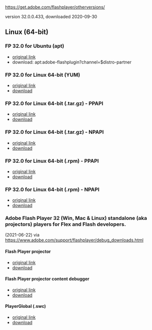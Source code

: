 https://get.adobe.com/flashplayer/otherversions/

version 32.0.0.433, downloaded 2020-09-30

## Linux (64-bit)

### FP 32.0 for Ubuntu (apt)

 - [original link](https://get.adobe.com/flashplayer/download/?installer=FP_32.0_for_Ubuntu_(apt)&stype=7706&standalone=1)
 - download: apt:adobe-flashplugin?channel=$distro-partner
 
### FP 32.0 for Linux 64-bit (YUM)

- [original link](https://get.adobe.com/flashplayer/download/?installer=FP_32.0_for_Linux_64-bit_(YUM)&stype=7706&standalone=1)
- [download](https://github.com/7468696e6b/adobeflash-archive/blob/master/linux64bit/adobe-release-x86_64-1.0-1.noarch.rpm?raw=true)

### FP 32.0 for Linux 64-bit (.tar.gz) - PPAPI

- [original link](https://get.adobe.com/flashplayer/download/?installer=FP_32.0_for_Linux_64-bit_(.tar.gz)-_PPAPI&stype=7706&standalone=1)
- [download](https://github.com/7468696e6b/adobeflash-archive/blob/master/linux64bit/flash_player_ppapi_linux.x86_64.tar.gz?raw=true)


### FP 32.0 for Linux 64-bit (.tar.gz) - NPAPI

- [original link](https://get.adobe.com/flashplayer/download/?installer=FP_32.0_for_Linux_64-bit_(.tar.gz)_-_NPAPI&stype=7706&standalone=1)
- [download](https://github.com/7468696e6b/adobeflash-archive/blob/master/linux64bit/flash_player_npapi_linux.x86_64.tar.gz)


### FP 32.0 for Linux 64-bit (.rpm) - PPAPI

- [original link](https://get.adobe.com/flashplayer/download/?installer=FP_32.0_for_Linux_64-bit_(.rpm)_-_PPAPI&stype=7706&standalone=1)
- [download](https://github.com/7468696e6b/adobeflash-archive/blob/master/linux64bit/flash-player-ppapi-32.0.0.433-release.x86_64.rpm?raw=true)

### FP 32.0 for Linux 64-bit (.rpm) - NPAPI

- [original link](https://get.adobe.com/flashplayer/download/?installer=FP_32.0_for_Linux_64-bit_(.rpm)_-_NPAPI&stype=7706&standalone=1)
- [download](https://github.com/7468696e6b/adobeflash-archive/blob/master/linux64bit/flash-player-npapi-32.0.0.433-release.x86_64.rpm?raw=true)

### Adobe Flash Player 32 (Win, Mac & Linux) standalone (aka projectors) players for Flex and Flash developers.
(2021-06-22) via https://www.adobe.com/support/flashplayer/debug_downloads.html

#### Flash Player projector
- [original link](https://fpdownload.macromedia.com/pub/flashplayer/updaters/32/flash_player_sa_linux.x86_64.tar.gz)
- [download](https://github.com/7468696e6b/adobeflash-archive/blob/master/linux64bit/flash_player_sa_linux.x86_64.tar.gz?raw=true)
#### Flash Player projector content debugger
- [original link](https://fpdownload.macromedia.com/pub/flashplayer/updaters/32/flash_player_sa_linux_debug.x86_64.tar.gz)
- [download](https://github.com/7468696e6b/adobeflash-archive/blob/master/linux64bit/flash_player_sa_linux_debug.x86_64.tar.gz?raw=true)
#### PlayerGlobal (.swc)
- [original link](https://fpdownload.macromedia.com/get/flashplayer/updaters/32/playerglobal32_0.swc)
- [download](https://github.com/7468696e6b/adobeflash-archive/blob/master/playerglobal32_0.swc?raw=true)
